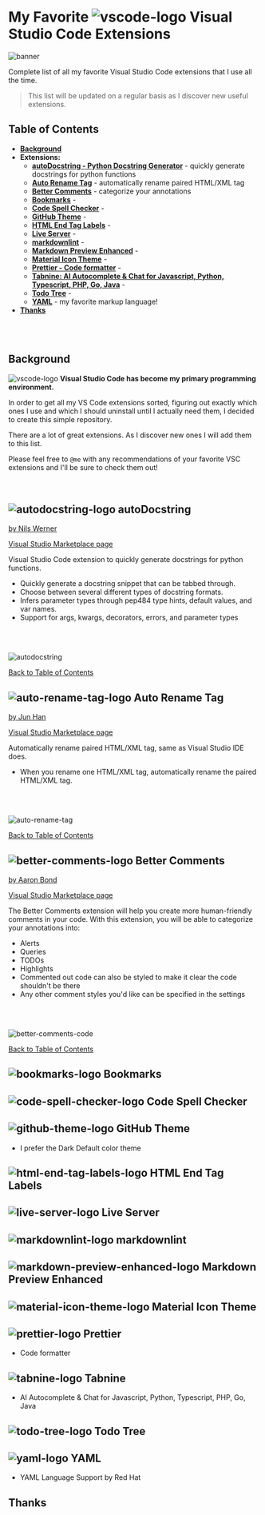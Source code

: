 # My Favorite ![vscode-logo](images/vscode-30.png) Visual Studio Code Extensions

![banner](images/banner.png)

Complete list of all my favorite Visual Studio Code extensions that I use all the time.

> This list will be updated on a regular basis as I discover new useful extensions.

<!--------------------------------------------------->

## Table of Contents

- [<b>Background</b>](#background)
- <b>Extensions:</b>
    - [<b>autoDocstring - Python Docstring Generator</b>](#-autodocstring) - quickly generate docstrings for python functions
    - [<b>Auto Rename Tag</b>](#-auto-rename-tag) - automatically rename paired HTML/XML tag
    - [<b>Better Comments</b>](#-better-comments) - categorize your annotations
    - [<b>Bookmarks</b>](#-bookmarks) -
    - [<b>Code Spell Checker</b>](#-code-spell-checker) -
    - [<b>GitHub Theme</b>](#-github-theme) -
    - [<b>HTML End Tag Labels</b>](#-html-end-tag-labels) -
    - [<b>Live Server</b>](#-live-server) -
    - [<b>markdownlint</b>](#-markdownlint) -
    - [<b>Markdown Preview Enhanced</b>](#-markdown-preview-enhanced) -
    - [<b>Material Icon Theme</b>](#-material-icon-theme) -
    - [<b>Prettier - Code formatter</b>](#-prettier) -
    - [<b>Tabnine: AI Autocomplete & Chat for Javascript, Python, Typescript, PHP, Go, Java</b>](#-tabnine) -
    - [<b>Todo Tree</b>](#-todo-tree) -
    - [<b>YAML</b>](#-yaml) - my favorite markup language!
- [<b>Thanks</b>](#thanks)<br>
<br>
<br>

<!--------------------------------------------------->

## Background

![vscode-logo](images/vscode-10.png) <b>Visual Studio Code has become my primary programming environment.</b>

In order to get all my VS Code extensions sorted, figuring out exactly which ones I use and which I should uninstall until I actually need them, I decided to create this simple repository.

There are a lot of great extensions. As I discover new ones I will add them to this list.

Please feel free to `@me` with any recommendations of your favorite VSC extensions and I'll be sure to check them out!
<br>
<br>
<br>


<!--------------------------------------------------->

## ![autodocstring-logo](images/autodocstring.png) autoDocstring

[by Nils Werner](https://github.com/NilsJPWerner)

[Visual Studio Marketplace page](https://marketplace.visualstudio.com/items?itemName=njpwerner.autodocstring)

Visual Studio Code extension to quickly generate docstrings for python functions.

- Quickly generate a docstring snippet that can be tabbed through.
- Choose between several different types of docstring formats.
- Infers parameter types through pep484 type hints, default values, and var names.
- Support for args, kwargs, decorators, errors, and parameter types
<br>
<br>

![autodocstring](images/autodocstring-demo.gif)

[Back to Table of Contents](#table-of-contents)

<!--------------------------------------------------->

## ![auto-rename-tag-logo](images/auto-rename-tag.png) Auto Rename Tag

[by Jun Han](https://github.com/formulahendry)

[Visual Studio Marketplace page](https://marketplace.visualstudio.com/items?itemName=formulahendry.auto-rename-tag)

Automatically rename paired HTML/XML tag, same as Visual Studio IDE does.

- When you rename one HTML/XML tag, automatically rename the paired HTML/XML tag.
<br>
<br>

![auto-rename-tag](images/auto-rename-tag-demo.gif)

[Back to Table of Contents](#table-of-contents)

<!--------------------------------------------------->

## ![better-comments-logo](images/better-comments.png) Better Comments

[by Aaron Bond](https://aaronbond.co.uk/)

[Visual Studio Marketplace page](https://marketplace.visualstudio.com/items?itemName=aaron-bond.better-comments)

The Better Comments extension will help you create more human-friendly comments in your code.
With this extension, you will be able to categorize your annotations into:

- Alerts
- Queries
- TODOs
- Highlights
- Commented out code can also be styled to make it clear the code shouldn't be there
- Any other comment styles you'd like can be specified in the settings
<br>
<br>

![better-comments-code](images/better-comments-code-example.png)

[Back to Table of Contents](#table-of-contents)

<!--------------------------------------------------->

## ![bookmarks-logo](images/bookmarks.png) Bookmarks

<!--------------------------------------------------->

## ![code-spell-checker-logo](images/code-spell-checker.png) Code Spell Checker

<!--------------------------------------------------->

## ![github-theme-logo](images/github-theme.png) GitHub Theme

- I prefer the Dark Default color theme

<!--------------------------------------------------->

## ![html-end-tag-labels-logo](images/html-end-tag-labels.png) HTML End Tag Labels

<!--------------------------------------------------->

## ![live-server-logo](images/live-server.png) Live Server

<!--------------------------------------------------->

## ![markdownlint-logo](images/markdownlint.png) markdownlint

<!--------------------------------------------------->

## ![markdown-preview-enhanced-logo](images/markdown-preview-enhanced.png) Markdown Preview Enhanced

<!--------------------------------------------------->

## ![material-icon-theme-logo](images/material-icon-theme.png) Material Icon Theme

<!--------------------------------------------------->

## ![prettier-logo](images/prettier.png) Prettier

- Code formatter

<!--------------------------------------------------->

## ![tabnine-logo](images/tabnine.png) Tabnine

- AI Autocomplete & Chat for Javascript, Python, Typescript, PHP, Go, Java

<!--------------------------------------------------->

## ![todo-tree-logo](images/todo-tree.png) Todo Tree

<!--------------------------------------------------->

## ![yaml-logo](images/yaml.png) YAML

- YAML Language Support by Red Hat

<!--------------------------------------------------->

## Thanks


